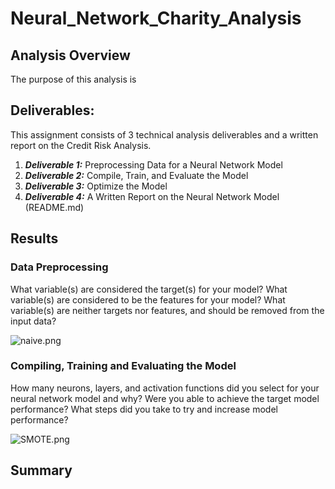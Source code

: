 # Neural_Network_Charity_Analysis

## Analysis Overview 

The purpose of this analysis is 

## Deliverables:
This assignment consists of 3 technical analysis deliverables and a written report on the Credit Risk Analysis. 

1. ***Deliverable 1:*** Preprocessing Data for a Neural Network Model
2. ***Deliverable 2:*** Compile, Train, and Evaluate the Model
3. ***Deliverable 3:*** Optimize the Model
4. ***Deliverable 4:*** A Written Report on the Neural Network Model (README.md)

## Results

### Data Preprocessing 
What variable(s) are considered the target(s) for your model?
What variable(s) are considered to be the features for your model?
What variable(s) are neither targets nor features, and should be removed from the input data?

![naive.png](/Results/naive.png)

### Compiling, Training and Evaluating the Model
How many neurons, layers, and activation functions did you select for your neural network model and why? 
Were you able to achieve the target model performance?
What steps did you take to try and increase model performance?

![SMOTE.png](/Results/SMOTE.png)


## Summary
